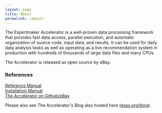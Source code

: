 ```yaml
---
layout: page
title: About
permalink: /about/
---
```


The Expertmaker Accelerator is a well-proven data processing framework
that provides fast data access, parallel execution, and automatic
organization of source code, input data, and results. It can be used
for daily data analysis tasks as well as operating as a live
recommendation system in production with hundreds of thousands of
large data files and many CPUs.

The Accelerator is released as open source by eBay.



### References

[Reference Manual](https://berkeman.github.io/pdf/acc_manual.pdf)  
[Installation Manual](https://berkeman.github.io/pdf/acc_install.pdf)  
[The Accelerator on Github/eBay](https://github.com/ebay/accelerator)  

Please also see The Accelerator's Blog also hosted here ([exax.org/blog](exax.org/blog)).
